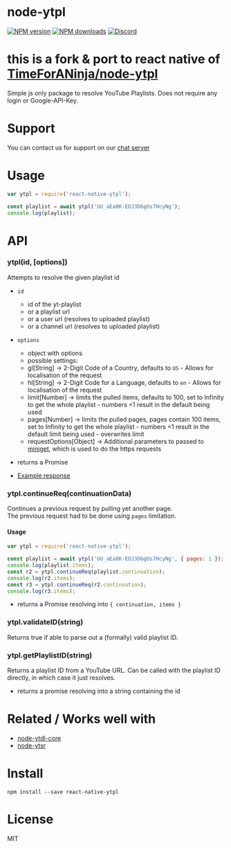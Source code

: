 # node-ytpl
[![NPM version](https://img.shields.io/npm/v/ytpl.svg?maxAge=3600)](https://www.npmjs.com/package/react-native-ytpl)
[![NPM downloads](https://img.shields.io/npm/dt/ytpl.svg?maxAge=3600)](https://www.npmjs.com/package/react-native-ytpl)
[![Discord](https://img.shields.io/discord/484464227067887645.svg)](https://discord.gg/V3vSCs7)

# this is a fork & port to react native of [TimeForANinja/node-ytpl](https://github.com/TimeForANinja/node-ytpl)

Simple js only package to resolve YouTube Playlists.
Does not require any login or Google-API-Key.

# Support
You can contact us for support on our [chat server](https://discord.gg/V3vSCs7)

# Usage

```js
var ytpl = require('react-native-ytpl');

const playlist = await ytpl('UU_aEa8K-EOJ3D6gOs7HcyNg');
console.log(playlist);
```


# API
### ytpl(id, [options])

Attempts to resolve the given playlist id

* `id`
    * id of the yt-playlist
    * or a playlist url
    * or a user url (resolves to uploaded playlist)
    * or a channel url (resolves to uploaded playlist)
* `options`
    * object with options
    * possible settings:
    * gl[String] -> 2-Digit Code of a Country, defaults to `US` - Allows for localisation of the request
    * hl[String] -> 2-Digit Code for a Language, defaults to `en` - Allows for localisation of the request
    * limit[Number] -> limits the pulled items, defaults to 100, set to Infinity to get the whole playlist - numbers <1 result in the default being used
    * pages[Number] -> limits the pulled pages, pages contain 100 items, set to Infinity to get the whole playlist - numbers <1 result in the default limit being used - overwrites limit
    * requestOptions[Object] -> Additional parameters to passed to [miniget](https://github.com/ShaharBrandman/react-native-ytpl/blob/master/lib/miniget.js), which is used to do the https requests

* returns a Promise
* [Example response](https://github.com/timeforaninja/node-ytpl/blob/master/example/example_output.txt)

### ytpl.continueReq(continuationData)
Continues a previous request by pulling yet another page.  
The previous request had to be done using `pages` limitation.

#### Usage
```js
var ytpl = require('react-native-ytpl');

const playlist = await ytpl('UU_aEa8K-EOJ3D6gOs7HcyNg', { pages: 1 });
console.log(playlist.items);
const r2 = ytpl.continueReq(playlist.continuation);
console.log(r2.items);
const r3 = ytpl.continueReq(r2.continuation);
console.log(r3.items);
```

* returns a Promise resolving into `{ continuation, items }`

### ytpl.validateID(string)

Returns true if able to parse out a (formally) valid playlist ID.

### ytpl.getPlaylistID(string)

Returns a playlist ID from a YouTube URL. Can be called with the playlist ID directly, in which case it just resolves.

* returns a promise resolving into a string containing the id


# Related / Works well with

* [node-ytdl-core](https://github.com/fent/node-ytdl-core)
* [node-ytsr](https://github.com/TimeForANinja/node-ytsr)


# Install

    npm install --save react-native-ytpl


# License
MIT
